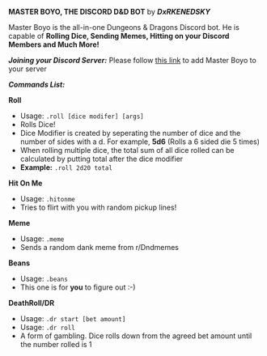**MASTER BOYO, THE DISCORD D&D BOT** by ***DxRKENEDSKY***

Master Boyo is the all-in-one Dungeons & Dragons Discord bot. He is capable of **Rolling Dice, Sending Memes, Hitting on your Discord 
Members and Much More!**

***Joining your Discord Server:*** 
Please follow [this link](https://discordapp.com/api/oauth2/authorize?client_id=652322579469697026&permissions=0&scope=bot) to add Master Boyo to your server

***Commands List:***

**Roll**
 * Usage: ```.roll [dice modifer] [args]```
 * Rolls Dice!
 * Dice Modifier is created by seperating the number of dice and the number of sides with a d. For example, **5d6** (Rolls a 6 sided die 5 times)
 * When rolling multiple dice, the total sum of all dice rolled can be calculated by putting total after the dice modifier
 * **Example:** ```.roll 2d20 total```
 
**Hit On Me**
 * Usage: ```.hitonme```
 * Tries to flirt with you with random pickup lines!
 
**Meme**
 * Usage: ```.meme```
 * Sends a random dank meme from r/Dndmemes
 
**Beans**
 * Usage: ```.beans```
 * This one is for **you** to figure out :-)
 
**DeathRoll/DR**
* Usage: ```.dr start [bet amount]```
* Usage: ```.dr roll```
* A form of gambling. Dice rolls down from the agreed bet amount until the number rolled is 1


